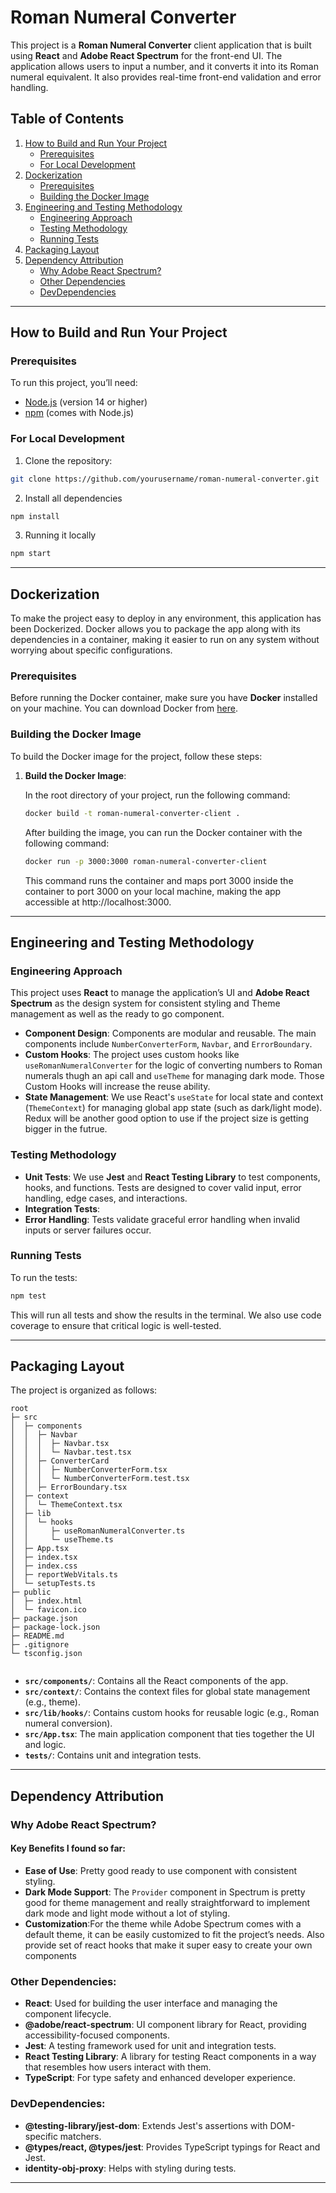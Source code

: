# Roman Numeral Converter

This project is a **Roman Numeral Converter** client application that is built using **React** and **Adobe React Spectrum** for the front-end UI. The application allows users to input a number, and it converts it into its Roman numeral equivalent. It also provides real-time front-end validation and error handling.

## Table of Contents

1. [How to Build and Run Your Project](#how-to-build-and-run-your-project)
   - [Prerequisites](#prerequisites)
   - [For Local Development](#for-local-development)
2. [Dockerization](#dockerization)
   - [Prerequisites](#prerequisites-1)
   - [Building the Docker Image](#building-the-docker-image)
3. [Engineering and Testing Methodology](#engineering-and-testing-methodology)
   - [Engineering Approach](#engineering-approach)
   - [Testing Methodology](#testing-methodology)
   - [Running Tests](#running-tests)
4. [Packaging Layout](#packaging-layout)
5. [Dependency Attribution](#dependency-attribution)
   - [Why Adobe React Spectrum?](#why-adobe-react-spectrum)
   - [Other Dependencies](#other-dependencies)
   - [DevDependencies](#devdependencies)

---

## How to Build and Run Your Project

### Prerequisites

To run this project, you’ll need:

- [Node.js](https://nodejs.org/) (version 14 or higher)
- [npm](https://www.npmjs.com/) (comes with Node.js)

### For Local Development

1. Clone the repository:

```bash
git clone https://github.com/yourusername/roman-numeral-converter.git
```

2. Install all dependencies

```bash
npm install
```

3. Running it locally

```bash
npm start
```

---

## Dockerization

To make the project easy to deploy in any environment, this application has been Dockerized. Docker allows you to package the app along with its dependencies in a container, making it easier to run on any system without worrying about specific configurations.

### Prerequisites

Before running the Docker container, make sure you have **Docker** installed on your machine. You can download Docker from [here](https://www.docker.com/products/docker-desktop).

### Building the Docker Image

To build the Docker image for the project, follow these steps:

1. **Build the Docker Image**:

   In the root directory of your project, run the following command:

   ```bash
   docker build -t roman-numeral-converter-client .

   ```

   After building the image, you can run the Docker container with the following command:

   ```bash
   docker run -p 3000:3000 roman-numeral-converter-client

   ```

   This command runs the container and maps port 3000 inside the container to port 3000 on your local machine, making the app accessible at http://localhost:3000.

---

## Engineering and Testing Methodology

### Engineering Approach

This project uses **React** to manage the application’s UI and **Adobe React Spectrum** as the design system for consistent styling and Theme management as well as the ready to go component.

- **Component Design**: Components are modular and reusable. The main components include `NumberConverterForm`, `Navbar`, and `ErrorBoundary`.
- **Custom Hooks**: The project uses custom hooks like `useRomanNumeralConverter` for the logic of converting numbers to Roman numerals thugh an api call and `useTheme` for managing dark mode. Those Custom Hooks will increase the reuse ability.
- **State Management**: We use React's `useState` for local state and context (`ThemeContext`) for managing global app state (such as dark/light mode). Redux will be another good option to use if the project size is getting bigger in the futrue.

### Testing Methodology

- **Unit Tests**: We use **Jest** and **React Testing Library** to test components, hooks, and functions. Tests are designed to cover valid input, error handling, edge cases, and interactions.
- **Integration Tests**:
- **Error Handling**: Tests validate graceful error handling when invalid inputs or server failures occur.

### Running Tests

To run the tests:

```bash
npm test

```

This will run all tests and show the results in the terminal. We also use code coverage to ensure that critical logic is well-tested.

---

## Packaging Layout

The project is organized as follows:

```plaintext
root
├─ src
│  ├─ components
│  │  ├─ Navbar
│  │  │  ├─ Navbar.tsx
│  │  │  └─ Navbar.test.tsx
│  │  ├─ ConverterCard
│  │  │  ├─ NumberConverterForm.tsx
│  │  │  └─ NumberConverterForm.test.tsx
│  │  ├─ ErrorBoundary.tsx
│  ├─ context
│  │  └─ ThemeContext.tsx
│  ├─ lib
│  │  └─ hooks
│  │     ├─ useRomanNumeralConverter.ts
│  │     └─ useTheme.ts
│  ├─ App.tsx
│  ├─ index.tsx
│  ├─ index.css
│  ├─ reportWebVitals.ts
│  └─ setupTests.ts
├─ public
│  ├─ index.html
│  └─ favicon.ico
├─ package.json
├─ package-lock.json
├─ README.md
├─ .gitignore
└─ tsconfig.json


```

- **`src/components/`**: Contains all the React components of the app.
- **`src/context/`**: Contains the context files for global state management (e.g., theme).
- **`src/lib/hooks/`**: Contains custom hooks for reusable logic (e.g., Roman numeral conversion).
- **`src/App.tsx`**: The main application component that ties together the UI and logic.
- **`tests/`**: Contains unit and integration tests.

---

## Dependency Attribution

### Why Adobe React Spectrum?

#### Key Benefits I found so far:

- **Ease of Use**: Pretty good ready to use component with consistent styling.
- **Dark Mode Support**: The `Provider` component in Spectrum is pretty good for theme management and really straightforward to implement dark mode and light mode without a lot of styling.
- **Customization**:For the theme while Adobe Spectrum comes with a default theme, it can be easily customized to fit the project’s needs. Also provide set of react hooks that make it super easy to create your own components

### Other Dependencies:

- **React**: Used for building the user interface and managing the component lifecycle.
- **@adobe/react-spectrum**: UI component library for React, providing accessibility-focused components.
- **Jest**: A testing framework used for unit and integration tests.
- **React Testing Library**: A library for testing React components in a way that resembles how users interact with them.
- **TypeScript**: For type safety and enhanced developer experience.

### DevDependencies:

- **@testing-library/jest-dom**: Extends Jest's assertions with DOM-specific matchers.
- **@types/react, @types/jest**: Provides TypeScript typings for React and Jest.
- **identity-obj-proxy**: Helps with styling during tests.

---
